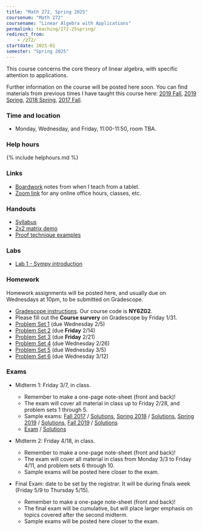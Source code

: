 ```yaml
---
title: "Math 272, Spring 2025"
coursenum: "Math 272"
coursename: "Linear Algebra with Applications"
permalink: teaching/272-25spring/
redirect_from:
    - /272/
startdate: 2025-01
semester: "Spring 2025"
---
```


This course concerns the core theory of linear algebra, with specific attention to applications.

Further information on the course will be posted here soon. You can find materials from previous times I have taught this course here: [2019 Fall](../272-19fall), [2019 Spring](../272-19spring), [2018 Spring](../272-18spring), [2017 Fall](../272-17fall).

### Time and location
* Monday, Wednesday, and Friday, 11:00-11:50, room TBA.

### Help hours

{% include helphours.md %}

### Links
*   [Boardwork](https://drive.google.com/file/d/1rcqwC1Cb_gRd8LqrZKvt0YhEDITi7Zbp/view?usp=sharing) notes from when I teach from a tablet.
*   [Zoom link](https://amherstcollege.zoom.us/j/97816492611?pwd=VnFGcktXWTFXc2lTa2tXQVlkMU5Vdz09) for any online office hours, classes, etc.


### Handouts
*   [Syllabus](handouts/syllabus.pdf)
*   [2x2 matrix demo](https://colab.research.google.com/drive/1vUhw4zL71URIDh9fnqHGkKq9Z4txnuEi?usp=drive_link)
*   [Proof technique examples](https://npflueger.github.io/teaching/272-19fall/handouts/proofExamples.pdf)

### Labs
*   [Lab 1 - Sympy introduction](https://colab.research.google.com/drive/1cju8YtXiPpQIC4feo2NG7AixIlvPO825?usp=sharing)

### Homework
Homework assignments will be posted here, and usually due on Wednesdays at 10pm, to be submitted on Gradescope.

* [Gradescope instructions](handouts/gsinfo.pdf). Our course code is **NY6ZG2**.
* Please fill out the **Course survery** on Gradescope by Friday 1/31.
* [Problem Set 1](psets/pset1.pdf) (due Wednesday 2/5)
* [Problem Set 2](psets/pset2.pdf) (due **Friday** 2/14)
* [Problem Set 3](psets/pset3.pdf) (due **Friday** 2/21)
* [Problem Set 4](psets/pset4.pdf) (due Wednesday 2/26)
* [Problem Set 5](psets/pset5.pdf) (due Wednesday 3/5)
* [Problem Set 6](psets/pset6.pdf) (due Wednesday 3/12)


### Exams

* Midterm 1: Friday 3/7, in class.
    * Remember to make a one-page note-sheet (front and back)!
    * The exam will cover all material in class up to Friday 2/28, and problem sets 1 through 5.
    * Sample exams: [Fall 2017](exams/midterm1-2017f-mod.pdf) / [Solutions](exams/midterm1-2017f-mod-soln.pdf), [Spring 2018](exams/midterm1-2018s-mod.pdf) / [Solutions](exams/midterm1-2018s-mod-soln.pdf), [Spring 2019](exams/midterm1-2019s.pdf) / [Solutions](exams/midterm1-2019s-soln.pdf), [Fall 2019](exams/midterm1-2019f.pdf) / [Solutions](exams/midterm1-2019f-soln.pdf)
    * [Exam](exams/midterm1compact.pdf) / [Solutions](https://drive.google.com/file/d/1DuAe0giIacSHyh_hgSS26_sg3TesPc_5/view?usp=sharing)

* Midterm 2: Friday 4/18, in class.
    * Remember to make a one-page note-sheet (front and back)!
    * The exam will cover all material in class from Monday 3/3 to Friday 4/11, and problem sets 6 through 10.
    * Sample exams will be posted here closer to the exam.

* Final Exam: date to be set by the registrar. It will be during finals week (Friday 5/9 to Thursday 5/15).
    * Remember to make a one-page note-sheet (front and back)!
    * The final exam will be cumulative, but will place larger emphasis on topics covered after the second midterm.
    * Sample exams will be posted here closer to the exam.
